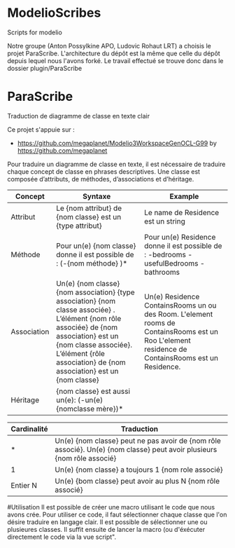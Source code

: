 # ModelioScribes
Scripts for modelio

Notre groupe (Anton Possylkine APO, Ludovic Rohaut LRT) a choisis le projet ParaScribe. L'architecture du dépôt est la même que celle du dépôt depuis lequel nous l'avons forké. Le travail effectué se trouve donc dans le dossier plugin/ParaScribe

# ParaScribe
Traduction de diagramme de classe en texte clair

Ce projet s'appuie sur :
- https://github.com/megaplanet/Modelio3WorkspaceGenOCL-G99 by https://github.com/megaplanet

Pour traduire un diagramme de classe en texte, il est nécessaire de traduire chaque concept de classe en phrases descriptives.
Une classe est composée d’attributs, de méthodes, d’associations et d’héritage.


| Concept                                          | Syntaxe                                        | Example             |
|--------------------------------------------------|------------------------------------------------|---------------------|
| Attribut                                         | Le {nom attribut} de {nom classe} est un {type attribut}                             | Le name de Residence est un string            |
| Méthode                                          | Pour un(e) {nom classe} donne il est possible de : (-{nom méthode} )*         | Pour un(e) Residence donne il est possible de : -bedrooms -usefulBedrooms -bathrooms  |
| Association                                      | Un(e) {nom classe} {nom association} {type association} {nom classe associée} . L’élément {nom rôle associée} de {nom association} est un {nom classe associée}. L’élément {rôle association} de {nom association} est un {nom classe}   | Un(e) Residence ContainsRooms un ou des Room. L'element rooms de ContainsRooms est un  Roo    L'element residence de ContainsRooms est un  Residence.
| Héritage    | {nom classe} est aussi un(e): (-un(e) {nomclasse mère})*                             |


| Cardinalité                            | Traduction                                              |
|----------------------------------------|---------------------------------------------------------|
|* |Un(e) {nom classe} peut ne pas avoir de {nom rôle associé}. Un(e) {nom classe} peut avoir plusieurs {nom rôle associé} |
|1 |Un(e) {nom classe} a toujours 1 {nom role associé} |
|Entier N | Un(e) {bom classe} peut avoir au plus N {nom rôle associé} |

#Utilisation
Il est possible de créer une macro utilisant le code que nous avons crée.
Pour utiliser ce code, il faut sélectionner chaque classe que l'on désire traduire en langage clair. Il est possible de sélectionner une ou plusieures classes.
Il suffit ensuite de lancer la macro (ou d'éxécuter directement le code via la vue script".


